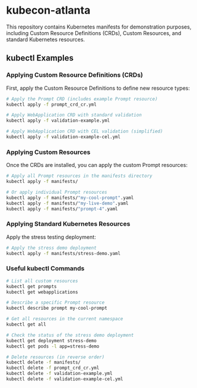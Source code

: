 # kubecon-atlanta

This repository contains Kubernetes manifests for demonstration purposes, including Custom Resource Definitions (CRDs), Custom Resources, and standard Kubernetes resources.

## kubectl Examples

### Applying Custom Resource Definitions (CRDs)

First, apply the Custom Resource Definitions to define new resource types:

```bash
# Apply the Prompt CRD (includes example Prompt resource)
kubectl apply -f prompt_crd_cr.yml

# Apply WebApplication CRD with standard validation
kubectl apply -f validation-example.yml

# Apply WebApplication CRD with CEL validation (simplified)
kubectl apply -f validation-example-cel.yml
```

### Applying Custom Resources

Once the CRDs are installed, you can apply the custom Prompt resources:

```bash
# Apply all Prompt resources in the manifests directory
kubectl apply -f manifests/

# Or apply individual Prompt resources
kubectl apply -f manifests/"my-cool-prompt".yaml
kubectl apply -f manifests/"my-live-demo".yaml
kubectl apply -f manifests/"prompt-4".yaml
```

### Applying Standard Kubernetes Resources

Apply the stress testing deployment:

```bash
# Apply the stress demo deployment
kubectl apply -f manifests/stress-demo.yaml
```

### Useful kubectl Commands

```bash
# List all custom resources
kubectl get prompts
kubectl get webapplications

# Describe a specific Prompt resource
kubectl describe prompt my-cool-prompt

# Get all resources in the current namespace
kubectl get all

# Check the status of the stress demo deployment
kubectl get deployment stress-demo
kubectl get pods -l app=stress-demo

# Delete resources (in reverse order)
kubectl delete -f manifests/
kubectl delete -f prompt_crd_cr.yml
kubectl delete -f validation-example.yml
kubectl delete -f validation-example-cel.yml
```
